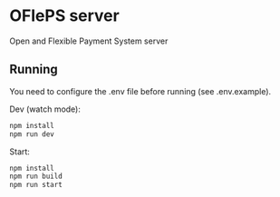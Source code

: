 # OFlePS server

Open and Flexible Payment System server

## Running

You need to configure the .env file before running (see .env.example).

Dev (watch mode):

```bash
npm install
npm run dev
```

Start:

```bash
npm install
npm run build
npm run start
```
